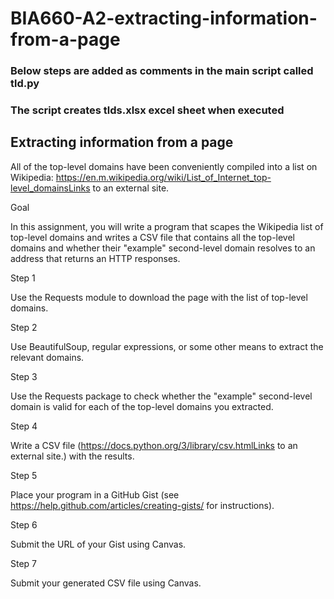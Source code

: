 # BIA660-A2-extracting-information-from-a-page

### Below steps are added as comments in the main script called tld.py
### The script creates tlds.xlsx excel sheet when executed


## Extracting information from a page

All of the top-level domains have been conveniently compiled into a list on Wikipedia: https://en.m.wikipedia.org/wiki/List_of_Internet_top-level_domainsLinks to an external site.

Goal

In this assignment, you will write a program that scapes the Wikipedia list of top-level domains and writes a CSV file that contains all the top-level domains and whether their "example" second-level domain resolves to an address that returns an HTTP responses.

Step 1

Use the Requests module to download the page with the list of top-level domains.

Step 2

Use BeautifulSoup, regular expressions, or some other means to extract the relevant domains.

Step 3

Use the Requests package to check whether the "example" second-level domain is valid for each of the top-level domains you extracted.

Step 4

Write a CSV file (https://docs.python.org/3/library/csv.htmlLinks to an external site.) with the results.

Step 5

Place your program in a GitHub Gist (see https://help.github.com/articles/creating-gists/ for instructions).

Step 6

Submit the URL of your Gist using Canvas.

Step 7

Submit your generated CSV file using Canvas.


